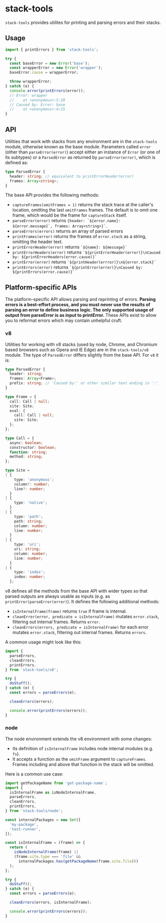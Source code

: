# stack-tools

`stack-tools` provides utilites for printing and parsing errors and their stacks.

## Usage

```js
import { printErrors } from 'stack-tools';

try {
  const baseError = new Error('base');
  const wrapperError = new Error('wrapper');
  baseError.cause = wrapperError;

  throw wrapperError;
} catch (e) {
  console.error(printErrors(error));
  // Error: wrapper
  //    at <anonymous>:5:28
  // Caused by: Error: base
  //    at <anonymous>:4:25
}
```

## API

Utilities that work with stacks from any environment are in the `stack-tools` module, otherwise known as the base module. Parameters called `error` (other than `parseError(error)`) accept either an instance of `Error` (or one of its subtypes) or a `ParsedError` as returned by `parseError(error)`, which is defined as:

```ts
type ParsedError {
  header: string; // equivalent to printErrorHeader(error)
  frames: Array<string>;
}
```

The base API provides the following methods:

- `captureFrames(omitFrames = 1)` returns the stack trace at the caller's location, omitting the last `omitFrames` frames. The default is to omit one frame, which would be the frame for `captureStack` itself.
- `parseError(error)` returns `` {header: `${error.name}: ${error.message}`, frames: Array<string>}` ``.
- `parseErrors(errors)` returns an array of parsed errors
- `printFrames(error)` returns the frames of `error.stack` as a string, omitting the header text.
- `printErrorHeader(error)` returns `` `${name}: ${message}` ``
- `printErrorHeaders(error)` returns `` `${printErrorHeader(error)}\nCaused by: ${printErrorHeaders(error.cause)}` ``
- `printError(error)` returns `` `${printHeader(errror)}\n${error.stack}` ``
- `printErrors(error)` returns `` `${printError(error)}\nCaused by: ${printErrors(error.cause)}` ``

## Platform-specific APIs

The platform-specific API allows parsing and reprinting of errors. **Parsing errors is a best-effort process, and you must never use the results of parsing an error to define business logic. The only supported usage of output from parseError is as input to printError.** These APIs exist to allow you to reformat errors which may contain unhelpful cruft.

### v8

Utilities for working with v8 stacks (used by node, Chrome, and Chromium based browsers such as Opera and IE Edge) are in the `stack-tools/v8` module. The type of `ParsedError` differs slightly from the base API. For `v8` it is:

```ts
type ParsedError {
  header: string;
  frames: Array<Frame>;
  prefix: string; // 'Caused by:' or other similar text ending in ':'
}

type Frame = {
  call: Call | null;
  site: Site;
  eval: {
    call: Call | null;
    site: Site;
  };
};

type Call = {
  async: boolean;
  constructor: boolean;
  function: string;
  method: string;
};

type Site =
| {
    type: 'anonymous';
    column?: number;
    line?: number;
  }
| {
    type: 'native';
  }
| {
    type: 'path';
    path: string;
    column: number;
    line: number;
  }
| {
    type: 'uri';
    uri: string;
    column: number;
    line: number;
  }
| {
    type: 'index';
    index: number;
  };
```

v8 defines all the methods from the base API with wider types so that parsed outputs are always usable as inputs (e.g. as `printError(parseError(error)`). It defines the following additional methods:

- `isInternalFrame(frame)` returns `true` if frame is internal.
- `cleanError(error, predicate = isInternalFrame)` mutates `error.stack`, filtering out internal frames. Returns `error`.
- `cleanErrors(errors, predicate = isInternalFrame)` for each error mutates `error.stack`, filtering out internal frames. Returns `errors`.

A common usage might look like this:

```js
import {
  parseErrors,
  cleanErrors,
  printErrors,
} from 'stack-tools/v8';

try {
  doStuff();
} catch (e) {
  const errors = parseErrors(e);

  cleanErrors(errors);

  console.error(printErrors(errors));
}
```

### node

The node environment extends the v8 environment with some changes:

- Its definition of `isInternalFrame` includes node internal modules (e.g. `fs`).
- It accepts a function as the `omitFrame` argument to `captureFrames`. Frames including and above that function in the stack will be omitted.

Here is a common use case:

```js
import getPackageName from 'get-package-name';
import {
  isInternalFrame as isNodeInternalFrame,
  parseErrors,
  cleanErrors,
  printErrors,
} from 'stack-tools/node';

const internalPackages = new Set([
  'my-package',
  'test-runner',
]);

const isInternalFrame = (frame) => {
  return (
    isNodeInternalFrame(frame) ||
    (frame.site.type === 'file' &&
      internalPackages.has(getPackageName(frame.site.file)))
  );
};

try {
  doStuff();
} catch (e) {
  const errors = parseErrors(e);

  cleanErrors(errors, isInternalFrame);

  console.error(printErrors(errors));
}
```
